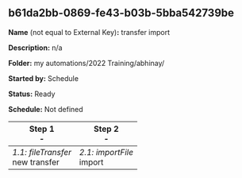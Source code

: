## b61da2bb-0869-fe43-b03b-5bba542739be

**Name** (not equal to External Key)**:** transfer import

**Description:** n/a

**Folder:** my automations/2022 Training/abhinay/

**Started by:** Schedule

**Status:** Ready

**Schedule:** Not defined

| Step 1<br>_-_ | Step 2<br>_-_ |
| --- | --- |
| _1.1: fileTransfer_<br>new transfer | _2.1: importFile_<br>import |
